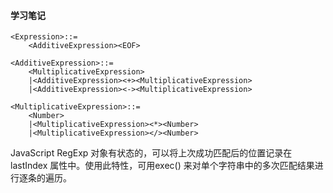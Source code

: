 #### 学习笔记
```
<Expression>::=
    <AdditiveExpression><EOF>

<AdditiveExpression>::=
    <MultiplicativeExpression>
    |<AdditiveExpression><+><MultiplicativeExpression>
    |<AdditiveExpression><-><MultiplicativeExpression>

<MultiplicativeExpression>::=
    <Number>
    |<MultiplicativeExpression><*><Number>
    |<MultiplicativeExpression></><Number>
```
JavaScript RegExp 对象有状态的，可以将上次成功匹配后的位置记录在 lastIndex 属性中。使用此特性，可用exec() 来对单个字符串中的多次匹配结果进行逐条的遍历。